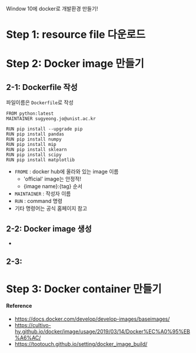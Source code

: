 Window 10에 docker로 개발환경 만들기!

# Step 1: resource file 다운로드

# Step 2: Docker image 만들기 
## 2-1: Dockerfile 작성
파일이름은 `Dockerfile`로 작성
```vim
FROM python:latest
MAINTAINER sugyeong.jo@unist.ac.kr

RUN pip install --upgrade pip
RUN pip install pandas
RUN pip install numpy
RUN pip install mip
RUN pip install sklearn
RUN pip install scipy
RUN pip install matplotlib
```
- `FROME` : docker hub에 올라와 있는 image 이름 
    - 'official' image는 안정적! 
    - {image name}:{tag} 순서
- `MAINTAINER` : 작성자 이름
- `RUN` : command 명령
- 기타 명령어는 공식 홈페이지 참고


## 2-2: Docker image 생성
- 
## 2-3: 

# Step 3: Docker container 만들기


#### Reference
- https://docs.docker.com/develop/develop-images/baseimages/
- https://cultivo-hy.github.io/docker/image/usage/2019/03/14/Docker%EC%A0%95%EB%A6%AC/
- https://tootouch.github.io/setting/docker_image_build/
